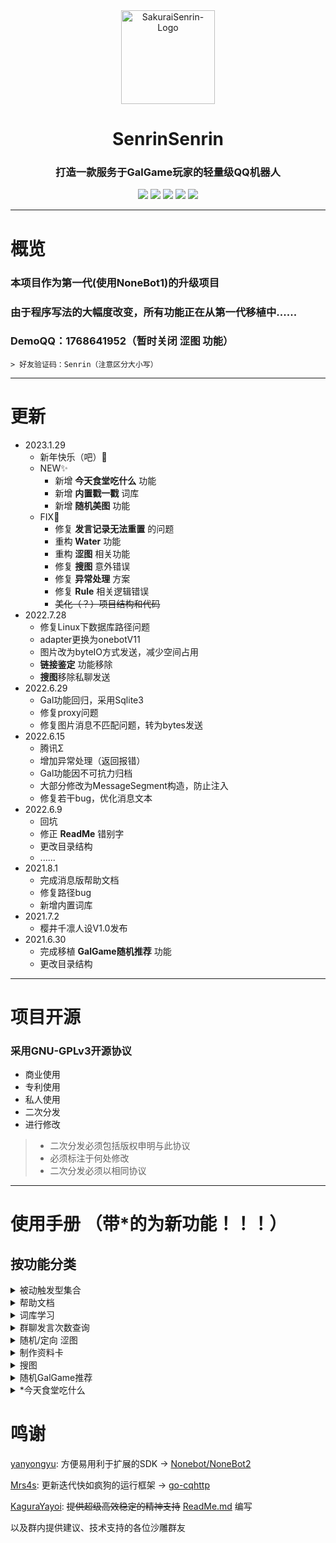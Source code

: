 <div align="center">
        <img src="https://cdn.jsdelivr.net/gh/Hajimarino-HOPE/SakuraiSenrin/docs/img/Senrin-logo.png" width="150px" height="150px" width="150px" height="150px" alt="SakuraiSenrin-Logo"/>

# SenrinSenrin
### 打造一款服务于GalGame玩家的轻量级QQ机器人

[![](https://img.shields.io/badge/Lang-Python-FF1493)](https://python.org)
[![](https://img.shields.io/badge/Frame-go_cqhttp-7B68EE)](https://github.com/Mrs4s/go-cqhttp)
[![](https://img.shields.io/badge/SDK-NoneBot2-3CB371)](https://github.com/nonebot/nonebot2)
[![](https://img.shields.io/badge/Author-SakuraiCora-F08080)](https://github.com/Hajimarino-HOPE)
[![](https://img.shields.io/github/license/Hajimarino-HOPE/SakuraiSenrin)](https://github.com/Hajimarino-HOPE/SakuraiSenrin/blob/main/LICENSE)

</div>
<hr>

# 概览
### 本项目作为第一代(使用NoneBot1)的升级项目
### 由于程序写法的大幅度改变，所有功能正在从第一代移植中......
###	DemoQQ：1768641952（暂时关闭  **涩图**  功能）
	> 好友验证码：Senrin（注意区分大小写）

---
# 更新
- 2023.1.29
  - 新年快乐（吧）🎉
  - NEW✨
    - 新增 **今天食堂吃什么** 功能
    - 新增 **内置戳一戳** 词库
    - 新增 **随机美图** 功能
  - FIX🔧
    - 修复 **发言记录无法重置** 的问题
    - 重构 **Water** 功能
    - 重构 **涩图** 相关功能
    - 修复 **搜图** 意外错误
    - 修复 **异常处理** 方案
    - 修复 **Rule** 相关逻辑错误
    - ~~美化（？）项目结构和代码~~
- 2022.7.28
  - 修复Linux下数据库路径问题
  - adapter更换为onebotV11
  - 图片改为byteIO方式发送，减少空间占用
  - **链接鉴定** 功能移除
  - **搜图**移除私聊发送
- 2022.6.29
  - Gal功能回归，采用Sqlite3
  - 修复proxy问题
  - 修复图片消息不匹配问题，转为bytes发送
- 2022.6.15
  - 腾讯Σ
  - 增加异常处理（返回报错）
  - Gal功能因不可抗力归档
  - 大部分修改为MessageSegment构造，防止注入
  - 修复若干bug，优化消息文本
- 2022.6.9
  - 回坑
  - 修正  **ReadMe**  错别字
  - 更改目录结构
  - ......
- 2021.8.1
  - 完成消息版帮助文档
  - 修复路径bug
  - 新增内置词库
- 2021.7.2
  - 樱井千凛人设V1.0发布
- 2021.6.30  
  - 完成移植 **GalGame随机推荐** 功能
  - 更改目录结构

---
# 项目开源
### 采用GNU-GPLv3开源协议
+ 商业使用
+ 专利使用
+ 私人使用
+ 二次分发
+ 进行修改
>+ 二次分发必须包括版权申明与此协议
>+ 必须标注于何处修改
>+ 二次分发必须以相同协议

<hr>

# 使用手册 （带*的为新功能！！！）


## 按功能分类
<details><summary>被动触发型集合</summary>

>1. 违规图识别
>2. ~~蓝链检测（已废弃）~~
>3. 通知上报
>4. 戳一戳随机回复
>5. at随机回复

</details>

<details><summary>帮助文档</summary>

- #help &lt;FunctionID>

  > 示例：#help AWHD
	- 发送 **功能代码** 为 ***functionID*** 的帮助文档
	- 若FunctionID为空，则发送 **功能代码列表**


</details>

<details><summary>词库学习</summary>

- #study module Q A

  > 示例：#study A Senrin nmd叫我搞锤子？！

  - 让Senrin在用户发送 **Q** 的对于 **module** 回答 **A**
  - mudule参数：A（全局相应）P（个人相应）
  - Q为感知语（不能含有空格，默认严格匹配，区分大小写）
  - A为应答语（不能含有空格）

- lib_manage show（仅bot管理员）

  > 示例：#lib_manage show

  - 以图片的格式展示词库 

- #lib_manage del class uesr_id key（仅bot管理员）

  > 示例：#lib_manage del public all_users Senrin

	- 删除 **studylib['class']['user_id']** 对应的词库条例
	- class参数：public（全局相应）private（个人响应）
	- user_id参数：
  	- 若class为public， 则填入 **all_users**
    - 若class为private，则填入 **用户QQ号**

</details>

<details><summary>群聊发言次数查询</summary>

- #water <@user>

  > 示例：#water
  >
  > 示例：#water @Senrin

	- 获取@对象的当天在本群的发言次数
	- 若<@user>为空，则获取自己的发言次数

- #water list

  > 示例：#water list

	- 获取当天在本群的 **发言次数排行榜** 

</details>

<details><summary>随机/定向 涩图</summary>

- #setu random level num

  > 示例：#setu random 1 10

	- 获取 num 张分级为 level 的涩图
	- level参数：0（非R18）1（R18）2（混合）
	- num参数：1-10

- #setu search keyword num（指令模式）

  > 示例：#setu 白丝萝莉 10

	- 获取 num 张关键词为 keyword 的涩图
	- keyword参数：关键字
	- num参数：1-10（可能会因为API库存原因而小于这个值）

- regex （正则匹配）

	- 以正则匹配的方法处理信息后，向内部函数传参来获取涩图
	- 随机涩图：

      > 示例：来点涩图 
      >
      > 示例：整点活儿 
      >
      > 示例：冲 
      >
      > 示例：冲亿发

      - 从本地库中随机抽取一张涩图 （CD为5s）
      - 正则表达式：^[来整]点[涩色活好康][的图儿]$|^[色涩]图来$|^冲[亿1一]发$|^冲$|^[色涩黄]图$

	- 定向涩图：

      > 示例：来点**白丝萝莉**涩图
      >
      > 示例：整**十**张**白丝萝莉**涩图
      >
      - 从API中获取 ***num*** 张 ***keyword*** 的涩图 （CD为60s）
      - 正则表达式：^[来整]点.\S*[色涩黄]图$|^[来整][几.\S*][张份个]\S*[色涩黄]图$


**温馨提示：年轻人要学会控制自己的欲望！！！**

**温馨提示：年轻人要学会控制自己的欲望！！！**

**温馨提示：年轻人要学会控制自己的欲望！！！**

</details>

<details><summary>制作资料卡</summary>

- **#info \<@user>** 

  > 示例：#info
  >
  > 示例：#info @Senrin

  - 根据有限的信息制作简单资料卡 
  - 若\<@user>为空，则制作自己的资料卡 
  - ~~（你甚至可以看看Senrin的资料卡）~~ 

</details>

<details><summary>搜图</summary>

  >示例：~~示不出来~~

- 【Reply】回复想搜的图
	- 通过 **SauceNAO** 提供的API进行搜图 

</details>

<details><summary>随机GalGame推荐</summary>

- 土方法，基于[恋爱游戏网](https://lianaiyx.com)的GalGame推荐插件
- #gal random

  >示例：#gal random 

	- 随机推荐一个GalGame

- #gal tag tag

  > 示例：#gal tag 萝莉

  - 推荐一个标签为 tag 的GalGame
  - tag参数：
    3D ACT NTR RPG 傲娇 百合 变身 病娇 策略 超能力 传奇 穿越 纯爱 催泪 大小姐 岛 电波作 恶魔 复仇 公主 怪物 怪物娘 馆 鬼畜 国产 过激 和风 黑暗向 后宫 护士 幻想 机器人 架空世界 姐妹 解谜 姐系 禁忌恋 近未来 剧情 咖啡店 开店 科幻 科学幻想 老师 恋爱 猎奇 另类 灵异 轮回 萝莉 冒险 美少女养成游戏 妹系 魔法 魔法少女 魔幻 模拟经营 模拟养成 魔女 末世 魔物娘 内涵 女仆 女神 女性视角 女性向 女战士 女装 女子＊＊ 偶像 妻 奇幻 蔷薇向 青春 青梅竹马 青涩三角关系 社团 兽耳 双子 探险 天使 田园 甜作 童话 同居 网络世界 伪娘 未亡人 巫女 喜剧 吸血鬼 夏 校园 新娘 悬疑 悬疑推理 学园 养成 异世界 音乐 御姐战斗 蒸汽朋克 职场 治愈 致郁 重口
  
- #taglist

	>示例：#taglist
	
	
	- 列出tag参数
	
	
	

</details>

<details><summary>*今天食堂吃什么</summary>


  >示例：#eat

不知道今天吃什么？试试这个！仅需根据Senrin的指令即可~

- 添加菜单（名为menu.json，小于100kb的标准json文件）发送至Senrin即可

- ```json
  {
  "学校1":{
          "食堂1":[
              "菜名1 子菜名1 价格 等待时间 食物类型 标识",
              "菜名2 子菜名2 价格 等待时间 食物类型 标识",
              "菜名3 子菜名3 价格 等待时间 食物类型 标识"
          ],
          "食堂2":[
              "菜名4 子菜名4 价格 等待时间 食物类型 标识",
              "菜名5 子菜名5 价格 等待时间 食物类型 标识",
              "菜名6 子菜名6 价格 等待时间 食物类型 标识",
          ]
      }
  }
  ```

  以此类推，示例文件在 `Plugin/RandomEat/menu.json`

</details>

# 鸣谢
[yanyongyu](https://github.com/yanyongyu):  方便易用利于扩展的SDK -> [Nonebot/NoneBot2](https://github.com/nonebot/nonebot2)

[Mrs4s](https://github.com/Mrs4s): 更新迭代快如疯狗的运行框架 ->  [go-cqhttp](https://github.com/Mrs4s/go-cqhttp)

[KaguraYayoi](https://github.com/Fjaxzhy): ~~提供超级高效稳定的精神支持~~ [ReadMe.md](https://github.com/Hajimarino-HOPE/SakuraiSenrin/blob/main/README.md) 编写

以及群内提供建议、技术支持的各位沙雕群友
